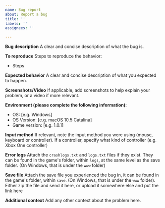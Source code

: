 ```yaml
---
name: Bug report
about: Report a bug
title: ''
labels: ''
assignees: ''

---
```


**Bug description**
A clear and concise description of what the bug is.

**To reproduce**
Steps to reproduce the behavior:
* Steps

**Expected behavior**
A clear and concise description of what you expected to happen.

**Screenshots/Video**
If applicable, add screenshots to help explain your problem, or a video if more relevant.

**Environment (please complete the following information):**
 - OS: [e.g. Windows]
-  OS Version: [e.g. macOS 10.5 Catalina]
-  Game version: [e.g. 1.0.1]

**Input method**
If relevant, note the input method you were using (mouse, keyboard or controller). If a controller, specify what kind of controller (e.g. Xbox One controller)

**Error logs**
Attach the `crashlogs.txt` and `logs.txt` files if they exist.
They can be found in the game's folder, within `logs`, at the same level as the save folder. (On Windows, that is under the `www` folder)

**Save file**
Attach the save file you experienced the bug in, it can be found in the game's folder, within `save`. (On Windows, that is under the `www` folder).
Either zip the file and send it here, or upload it somewhere else and put the link here

**Additional context**
Add any other context about the problem here.
